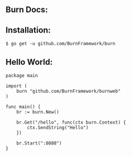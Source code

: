 ## Burn Docs:

## Installation:
```
$ go get -u github.com/BurnFramework/burn
```

## Hello World:

```golang
package main

import (
	burn "github.com/BurnFramework/burnweb"
)

func main() {
	br := burn.New()

	br.Get("/hello", func(ctx burn.Context) {
		ctx.SendString("Hello")
	})

	br.Start(":8080")
}
```